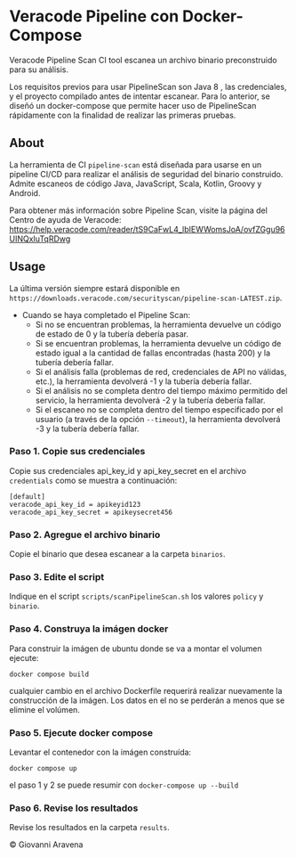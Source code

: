 # Veracode Pipeline con Docker-Compose

Veracode Pipeline Scan CI tool escanea un archivo binario preconstruido para su análisis.

Los requisitos previos para usar PipelineScan son Java 8 , las credenciales, y el proyecto compilado antes de intentar escanear. Para lo anterior, se diseñó un docker-compose que permite hacer uso de PipelineScan rápidamente con la finalidad de realizar las primeras pruebas.


## About

La herramienta de CI `pipeline-scan` está diseñada para usarse en un pipeline CI/CD para realizar el análisis de seguridad del binario construido. Admite escaneos de código Java, JavaScript, Scala, Kotlin, Groovy y Android.

Para obtener más información sobre Pipeline Scan, visite la página del Centro de ayuda de Veracode: https://help.veracode.com/reader/tS9CaFwL4_lbIEWWomsJoA/ovfZGgu96UINQxIuTqRDwg

## Usage

La última versión siempre estará disponible en `https://downloads.veracode.com/securityscan/pipeline-scan-LATEST.zip`.


* Cuando se haya completado el Pipeline Scan:
   * Si no se encuentran problemas, la herramienta devuelve un código de estado de 0 y la tubería debería pasar.
   * Si se encuentran problemas, la herramienta devuelve un código de estado igual a la cantidad de fallas encontradas (hasta 200) y la tubería debería fallar.
   * Si el análisis falla (problemas de red, credenciales de API no válidas, etc.), la herramienta devolverá -1 y la tubería debería fallar.
   * Si el análisis no se completa dentro del tiempo máximo permitido del servicio, la herramienta devolverá -2 y la tubería debería fallar.
   * Si el escaneo no se completa dentro del tiempo especificado por el usuario (a través de la opción `--timeout`), la herramienta devolverá -3 y la tubería debería fallar.



### Paso 1. Copie sus credenciales

Copie sus credenciales api_key_id y api_key_secret en el archivo `credentials` como se muestra a continuación:

~~~
[default]
veracode_api_key_id = apikeyid123
veracode_api_key_secret = apikeysecret456
~~~



### Paso 2. Agregue el archivo binario

Copie el binario que desea escanear a la carpeta `binarios`.



### Paso 3. Edite el script

Indique en el script `scripts/scanPipelineScan.sh` los valores `policy` y `binario`.



### Paso 4. Construya la imágen docker

Para construir la imágen de ubuntu donde se va a montar el volumen ejecute:

`docker compose build`

cualquier cambio en el archivo Dockerfile requerirá realizar nuevamente la construcción de la imágen. Los datos en el no se perderán a menos que se elimine el volúmen.



### Paso 5. Ejecute docker compose

Levantar el contenedor con la imágen construída:

`docker compose up`

el paso 1 y 2 se puede resumir con `docker-compose up --build`



### Paso 6. Revise los resultados

Revise los resultados en la carpeta `results`.





&copy; Giovanni Aravena